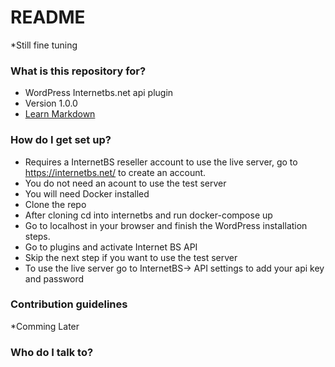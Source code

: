 # README #
*Still fine tuning 
 
### What is this repository for? ###

* WordPress Internetbs.net api plugin 
* Version 1.0.0
* [Learn Markdown](https://bitbucket.org/tutorials/markdowndemo)

### How do I get set up? ###
* Requires a InternetBS reseller account to use the live server, go to https://internetbs.net/ to create an account.
* You do not need an acount to use the test server 
* You will need Docker installed
* Clone the repo
* After cloning cd into internetbs and run docker-compose up
* Go to localhost in your browser and finish the WordPress installation steps. 
* Go to plugins and activate Internet BS API
* Skip the next step if you want to use the test server 
* To use the live server go to InternetBS-> API settings to add your api key and password 
 
### Contribution guidelines ###
*Comming Later

### Who do I talk to? ###

